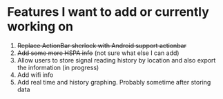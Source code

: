 # Features I want to add or currently working on

1. ~~Replace ActionBar sherlock with Android support actionbar~~
2. ~~Add some more HSPA info~~ (not sure what else I can add)
3. Allow users to store signal reading history by location and also export the information (in progress)
4. Add wifi info
5. Add real time and history graphing. Probably sometime after storing data

